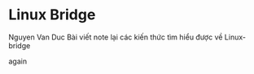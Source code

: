 Linux Bridge
========
Nguyen Van Duc
Bài viết note lại các kiến thức tìm hiểu được về Linux-bridge

again



























